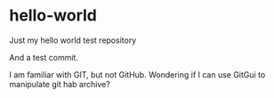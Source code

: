 # hello-world
Just my hello world test repository

And a test commit.

I am familiar with GIT, but not GitHub. Wondering if I can use GitGui to manipulate git hab archive?
